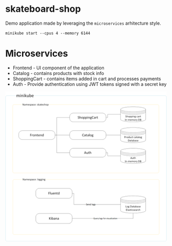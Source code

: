 # skateboard-shop

Demo application made by leveraging the `microservices` arhitecture style.


```
minikube start --cpus 4 --memory 6144
```

# Microservices

* Frontend - UI component of the application
* Catalog - contains products with stock info
* ShoppingCart - contains items added in cart and processes payments
* Auth - Provide authentication using JWT tokens signed with a secret key

![Microservices Diagram](documentation/SkateboardShop.png)